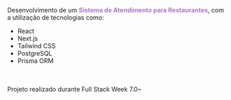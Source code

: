 Desenvolvimento de um <span style="color:#a978c0">**Sistema de Atendimento para Restaurantes**</span>, com a utilização de tecnologias como:

- React
- Next.js
- Tailwind CSS
- PostgreSQL
- Prisma ORM

<br><br>Projeto realizado durante Full Stack Week 7.0~
